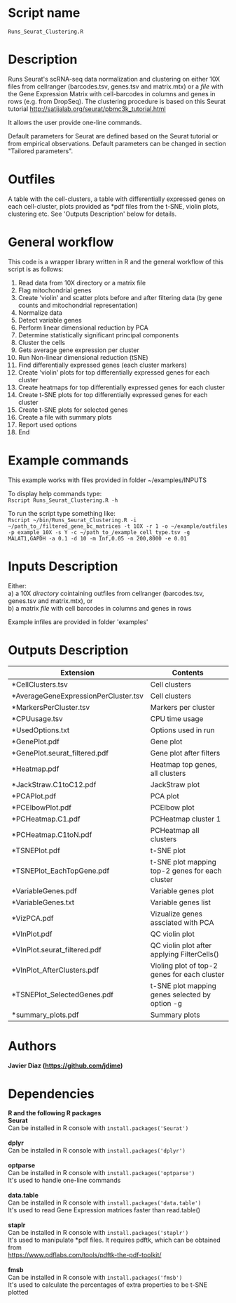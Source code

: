 
  
Script name
================
`Runs_Seurat_Clustering.R`


Description
================
Runs Seurat's scRNA-seq data normalization and clustering on either 10X files from cellranger (barcodes.tsv, genes.tsv and matrix.mtx) or a *file* with the Gene Expression Matrix with cell-barcodes in columns and genes in rows (e.g. from DropSeq).
The clustering procedure is based on this Seurat tutorial http://satijalab.org/seurat/pbmc3k_tutorial.html

It allows the user provide one-line commands.

Default parameters for Seurat are defined based on the Seurat tutorial or from empirical observations. Default parameters can be changed in section "Tailored parameters".<br />

Outfiles
================
A table with the cell-clusters, a table with differentially expressed genes on each cell-cluster, plots provided as \*pdf files from the t-SNE, violin plots, clustering etc. See 'Outputs Description' below for details.

General workflow
================
This code is a wrapper library written in R and the general workflow of this script is as follows:
  1. Read data from 10X directory or a matrix file
  2. Flag mitochondrial genes
  3. Create 'violin' and scatter plots before and after filtering data (by gene counts and mitochondrial representation)
  4. Normalize data
  5. Detect variable genes
  6. Perform linear dimensional reduction by PCA
  7. Determine statistically significant principal components
  8. Cluster the cells
  9. Gets average gene expression per cluster
  10. Run Non-linear dimensional reduction (tSNE)
  11. Find differentially expressed genes (each cluster markers)
  12. Create 'violin' plots for top differentially expressed genes for each cluster
  13. Create heatmaps for top differentially expressed genes for each cluster
  14. Create t-SNE plots for top differentially expressed genes for each cluster
  15. Create t-SNE plots for selected genes
  16. Create a file with summary plots
  17. Report used options
  18. End

Example commands
================
This example works with files provided in folder ~/examples/INPUTS<br />

To display help commands type: <br />
`Rscript Runs_Seurat_Clustering.R -h`

To run the script type something like:<br />
`Rscript ~/bin/Runs_Seurat_Clustering.R -i ~/path_to_/filtered_gene_bc_matrices -t 10X -r 1 -o ~/example/outfiles -p example_10X -s Y -c ~/path_to_/example_cell_type.tsv -g MALAT1,GAPDH -a 0.1 -d 10 -m Inf,0.05 -n 200,8000 -e 0.01`

Inputs Description
================

Either:<br />
a) a 10X *directory* cointaining outfiles from cellranger (barcodes.tsv, genes.tsv and matrix.mtx), or<br />
b) a matrix *file* with cell barcodes in columns and genes in rows

Example infiles are provided in folder 'examples'

Outputs Description
================
| Extension |  Contents |
| -------------------------------------- |  ----------------------------------------------------- |
| *CellClusters.tsv                      |  Cell clusters                                         |
| *AverageGeneExpressionPerCluster.tsv   |  Cell clusters                                         |
| *MarkersPerCluster.tsv                 |  Markers per cluster                                   |
| *CPUusage.tsv                          |  CPU time usage                                        |
| *UsedOptions.txt                       |  Options used in run                                   |
| *GenePlot.pdf                          |  Gene plot                                             |
| *GenePlot.seurat_filtered.pdf          |  Gene plot after filters                               |
| *Heatmap.pdf                           |  Heatmap top genes, all clusters                       |
| *JackStraw.C1toC12.pdf                 |  JackStraw plot                                        |
| *PCAPlot.pdf                           |  PCA plot                                              |
| *PCElbowPlot.pdf                       |  PCElbow plot                                          |
| *PCHeatmap.C1.pdf                      |  PCHeatmap cluster 1                                   |
| *PCHeatmap.C1toN.pdf                   |  PCHeatmap all clusters                                |
| *TSNEPlot.pdf                          |  t-SNE plot                                            |
| *TSNEPlot_EachTopGene.pdf              |  t-SNE plot mapping top-2 genes for each cluster       |
| *VariableGenes.pdf                     |  Variable genes plot                                   |
| *VariableGenes.txt                     |  Variable genes list                                   |
| *VizPCA.pdf                            |  Vizualize genes assciated with PCA                    |
| *VlnPlot.pdf                           |  QC violin plot                                        |
| *VlnPlot.seurat_filtered.pdf           |  QC violin plot after applying FilterCells()           |
| *VlnPlot_AfterClusters.pdf             |  Violing plot of top-2 genes for each cluster          |
| *TSNEPlot_SelectedGenes.pdf            |  t-SNE plot mapping genes selected by option -g        |
| *summary_plots.pdf                     |  Summary plots                                         |


Authors
================

**Javier Diaz (https://github.com/jdime)**

Dependencies
================

**R and the following R packages** <br />
**Seurat** <br />
Can be installed in R console with `install.packages('Seurat')`<br /><br />
**dplyr** <br />
Can be installed in R console with `install.packages('dplyr')`<br /><br />
**optparse**<br />
Can be installed in R console with `install.packages('optparse')`<br />
It's used to handle one-line commands<br /><br />
**data.table**<br />
Can be installed in R console with `install.packages('data.table')`<br />
It's used to read Gene Expression matrices faster than read.table()<br /><br />
**staplr**<br />
Can be installed in R console with `install.packages('staplr')`<br />
It's used to manipulate *pdf files. It requires pdftk, which can be obtained from<br />
https://www.pdflabs.com/tools/pdftk-the-pdf-toolkit/<br /><br />
**fmsb**<br />
Can be installed in R console with `install.packages('fmsb')`<br />
It's used to calculate the percentages of extra properties to be t-SNE plotted<br /><br />
